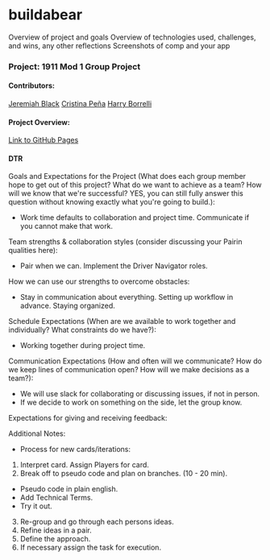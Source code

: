 # buildabear
Overview of project and goals
Overview of technologies used, challenges, and wins, any other reflections
Screenshots of comp and your app
### Project: 1911 Mod 1 Group Project

#### Contributors:
[Jeremiah Black](https://github.com/jeremiahblackol)
[Cristina Peña](https://github.com/CLPena)
[Harry Borrelli](https://github.com/hborrelli1)

#### Project Overview:
[Link to GitHub Pages](https://hborrelli1.github.io/buildabear/)


#### DTR
Goals and Expectations for the Project (What does each group member hope to get out of this project? What do we want to achieve as a team? How will we know that we're successful? YES, you can still fully answer this question without knowing exactly what you're going to build.):  
- Work time defaults to collaboration and project time. Communicate if you cannot make that work.

Team strengths & collaboration styles (consider discussing your Pairin qualities here):  
- Pair when we can. Implement the Driver Navigator roles.

How we can use our strengths to overcome obstacles:  
- Stay in communication about everything. Setting up workflow in advance. Staying organized.

Schedule Expectations (When are we available to work together and individually? What constraints do we have?):  
- Working together during project time.

Communication Expectations (How and often will we communicate? How do we keep lines of communication open? How will we make decisions as a team?):  
- We will use slack for collaborating or discussing issues, if not in person.
- If we decide to work on something on the side, let the group know.

Expectations for giving and receiving feedback:  

Additional Notes:  
- Process for new cards/iterations:  
1. Interpret card. Assign Players for card.
2. Break off to pseudo code and plan on branches. (10 - 20 min).
  * Pseudo code in plain english.
  * Add Technical Terms.
  * Try it out.
3. Re-group and go through each persons ideas.
4. Refine ideas in a pair.
5. Define the approach.
6. If necessary assign the task for execution.
